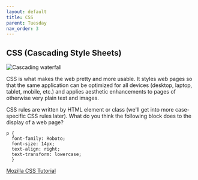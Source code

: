 ```yaml
---
layout: default
title: CSS
parent: Tuesday
nav_order: 3
---
```


## CSS (Cascading Style Sheets)

![Cascading waterfall](https://live.staticflickr.com/4883/45795354092_55b929688f_b.jpg)
                                                                                                                     
CSS is what makes the web pretty and more usable. It styles web pages so that the same application can be optimized for all devices (desktop, laptop, tablet, mobile, etc.) and applies aesthetic enhancements to pages of otherwise very plain text and images.

CSS rules are written by HTML element or class (we'll get into more case-specific CSS rules later). What do you think the following block does to the display of a web page?

```
p {
  font-family: Roboto;
  font-size: 14px;
  text-align: right;
  text-transform: lowercase;
  }
```

[Mozilla CSS Tutorial](https://developer.mozilla.org/en-US/docs/Learn/CSS/Introduction_to_CSS)
